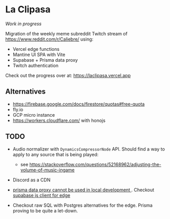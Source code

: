# La Clipasa

*Work in progress*

Migration of the weekly meme subreddit Twitch stream of https://www.reddit.com/r/Caliebre/
using:
- Vercel edge functions
- Mantine UI SPA with Vite
- Supabase + Prisma data proxy
- Twitch authentication

Check out the progress over at: https://laclipasa.vercel.app

## Alternatives

- https://firebase.google.com/docs/firestore/quotas#free-quota
- fly.io
- GCP micro instance
- https://workers.cloudflare.com/ with honojs

## TODO

- Audio normalizer with `DynamicsCompressorNode` API. Should find a way to apply
  to any source that is being played:
    - see
      https://stackoverflow.com/questions/52168962/adjusting-the-volume-of-music-ingame


- Discord as a CDN

- [prisma data proxy cannot be used in local development
  ](https://github.com/prisma/prisma/issues/14398).
Checkout [supabase js client for
edge](https://github.com/supabase/supabase/discussions/6321)
- Checkout raw SQL with Postgres alternatives for the edge. Prisma proving to be quite a
  let-down.




